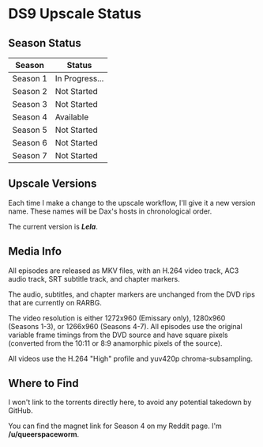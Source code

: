 # DS9 Upscale Status

## Season Status

| Season    | Status                  |
| --------- | ----------------------- |
| Season 1  | In Progress...          |
| Season 2  | Not Started             |
| Season 3  | Not Started             |
| Season 4  | Available               |
| Season 5  | Not Started             |
| Season 6  | Not Started             |
| Season 7  | Not Started             |

## Upscale Versions

Each time I make a change to the upscale workflow, I'll give it a new version name.
These names will be Dax's hosts in chronological order.

The current version is ***Lela***.

## Media Info

All episodes are released as MKV files, with an H.264 video track, AC3 audio track, SRT subtitle track, and chapter markers.

The audio, subtitles, and chapter markers are unchanged from the DVD rips that are currently on RARBG.

The video resolution is either 1272x960 (Emissary only), 1280x960 (Seasons 1-3), or 1266x960 (Seasons 4-7).
All episodes use the original variable frame timings from the DVD source and have square pixels (converted from the
10:11 or 8:9 anamorphic pixels of the source).

All videos use the H.264 "High" profile and yuv420p chroma-subsampling.

## Where to Find

I won't link to the torrents directly here, to avoid any potential takedown by GitHub.

You can find the magnet link for Season 4 on my Reddit page. I'm **/u/queerspaceworm**.
